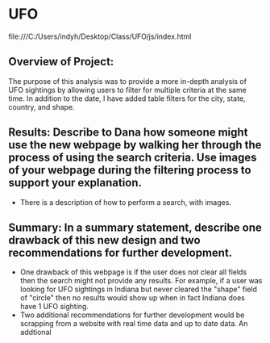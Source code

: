 # UFO
file:///C:/Users/indyh/Desktop/Class/UFO/js/index.html
## Overview of Project:
The purpose of this analysis was to provide a more in-depth analysis of UFO sightings by allowing users to filter for multiple criteria at the same time. In addition to the date, I have added table filters for the city, state, country, and shape.

## Results: Describe to Dana how someone might use the new webpage by walking her through the process of using the search criteria. Use images of your webpage during the filtering process to support your explanation.

* There is a description of how to perform a search, with images.

## Summary: In a summary statement, describe one drawback of this new design and two recommendations for further development.

* One drawback of this webpage is if the user does not clear all fields then the search might not provide any results. For example, if a user was looking for UFO sightings in Indiana but never cleared the "shape" field of "circle" then no results would show up when in fact Indiana does have 1 UFO sighting.
* Two additional recommendations for further development would be scrapping from a website with real time data and up to date data. An addtional 
